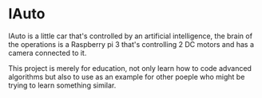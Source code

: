 # IAuto

IAuto is a little car that's controlled by an artificial intelligence, the brain of the operations is a Raspberry pi 3 that's controlling 2 DC motors and has a camera connected to it.

This project is merely for education, not only learn how to code advanced algorithms but also to use as an example for other poeple who might be trying to learn something similar. 